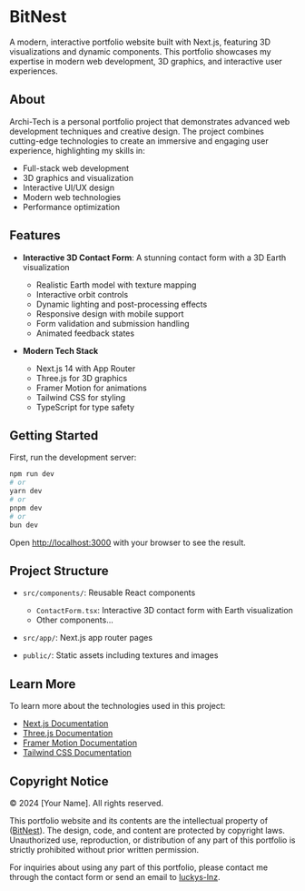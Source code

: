 # BitNest

A modern, interactive portfolio website built with Next.js, featuring 3D visualizations and dynamic components. This portfolio showcases my expertise in modern web development, 3D graphics, and interactive user experiences.

## About

Archi-Tech is a personal portfolio project that demonstrates advanced web development techniques and creative design. The project combines cutting-edge technologies to create an immersive and engaging user experience, highlighting my skills in:

- Full-stack web development
- 3D graphics and visualization
- Interactive UI/UX design
- Modern web technologies
- Performance optimization

## Features

- **Interactive 3D Contact Form**: A stunning contact form with a 3D Earth visualization
  - Realistic Earth model with texture mapping
  - Interactive orbit controls
  - Dynamic lighting and post-processing effects
  - Responsive design with mobile support
  - Form validation and submission handling
  - Animated feedback states

- **Modern Tech Stack**
  - Next.js 14 with App Router
  - Three.js for 3D graphics
  - Framer Motion for animations
  - Tailwind CSS for styling
  - TypeScript for type safety

## Getting Started

First, run the development server:

```bash
npm run dev
# or
yarn dev
# or
pnpm dev
# or
bun dev
```

Open [http://localhost:3000](http://localhost:3000) with your browser to see the result.

## Project Structure

- `src/components/`: Reusable React components
  - `ContactForm.tsx`: Interactive 3D contact form with Earth visualization
  - Other components...

- `src/app/`: Next.js app router pages
- `public/`: Static assets including textures and images

## Learn More

To learn more about the technologies used in this project:

- [Next.js Documentation](https://nextjs.org/docs)
- [Three.js Documentation](https://threejs.org/docs/)
- [Framer Motion Documentation](https://www.framer.com/motion/)
- [Tailwind CSS Documentation](https://tailwindcss.com/docs)

## Copyright Notice

© 2024 [Your Name]. All rights reserved.

This portfolio website and its contents are the intellectual property of ([BitNest](https://archi-tech-eight.vercel.app/)). The design, code, and content are protected by copyright laws. Unauthorized use, reproduction, or distribution of any part of this portfolio is strictly prohibited without prior written permission.

For inquiries about using any part of this portfolio, please contact me through the contact form or send an email to [luckys-lnz](mailto:luckyarchibong000@gmail.com).
